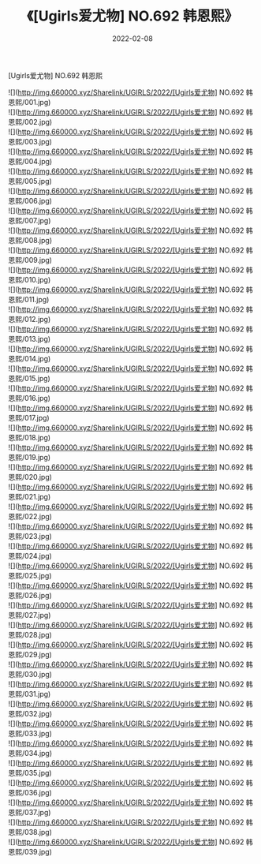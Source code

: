 ﻿---
layout: post
title:  《[Ugirls爱尤物] NO.692 韩恩熙》
date:   2022-02-08
img: http://img.660000.xyz/Sharelink/UGIRLS/2022/[Ugirls爱尤物] NO.692 韩恩熙/000.jpg
categories: [美女, 清纯, 唯美]
---

[Ugirls爱尤物] NO.692 韩恩熙

 ![](http://img.660000.xyz/Sharelink/UGIRLS/2022/[Ugirls爱尤物] NO.692 韩恩熙/001.jpg) <br>![](http://img.660000.xyz/Sharelink/UGIRLS/2022/[Ugirls爱尤物] NO.692 韩恩熙/002.jpg) <br>![](http://img.660000.xyz/Sharelink/UGIRLS/2022/[Ugirls爱尤物] NO.692 韩恩熙/003.jpg) <br>![](http://img.660000.xyz/Sharelink/UGIRLS/2022/[Ugirls爱尤物] NO.692 韩恩熙/004.jpg) <br>![](http://img.660000.xyz/Sharelink/UGIRLS/2022/[Ugirls爱尤物] NO.692 韩恩熙/005.jpg) <br>![](http://img.660000.xyz/Sharelink/UGIRLS/2022/[Ugirls爱尤物] NO.692 韩恩熙/006.jpg) <br>![](http://img.660000.xyz/Sharelink/UGIRLS/2022/[Ugirls爱尤物] NO.692 韩恩熙/007.jpg) <br>![](http://img.660000.xyz/Sharelink/UGIRLS/2022/[Ugirls爱尤物] NO.692 韩恩熙/008.jpg) <br>![](http://img.660000.xyz/Sharelink/UGIRLS/2022/[Ugirls爱尤物] NO.692 韩恩熙/009.jpg) <br>![](http://img.660000.xyz/Sharelink/UGIRLS/2022/[Ugirls爱尤物] NO.692 韩恩熙/010.jpg) <br>![](http://img.660000.xyz/Sharelink/UGIRLS/2022/[Ugirls爱尤物] NO.692 韩恩熙/011.jpg) <br>![](http://img.660000.xyz/Sharelink/UGIRLS/2022/[Ugirls爱尤物] NO.692 韩恩熙/012.jpg) <br>![](http://img.660000.xyz/Sharelink/UGIRLS/2022/[Ugirls爱尤物] NO.692 韩恩熙/013.jpg) <br>![](http://img.660000.xyz/Sharelink/UGIRLS/2022/[Ugirls爱尤物] NO.692 韩恩熙/014.jpg) <br>![](http://img.660000.xyz/Sharelink/UGIRLS/2022/[Ugirls爱尤物] NO.692 韩恩熙/015.jpg) <br>![](http://img.660000.xyz/Sharelink/UGIRLS/2022/[Ugirls爱尤物] NO.692 韩恩熙/016.jpg) <br>![](http://img.660000.xyz/Sharelink/UGIRLS/2022/[Ugirls爱尤物] NO.692 韩恩熙/017.jpg) <br>![](http://img.660000.xyz/Sharelink/UGIRLS/2022/[Ugirls爱尤物] NO.692 韩恩熙/018.jpg) <br>![](http://img.660000.xyz/Sharelink/UGIRLS/2022/[Ugirls爱尤物] NO.692 韩恩熙/019.jpg) <br>![](http://img.660000.xyz/Sharelink/UGIRLS/2022/[Ugirls爱尤物] NO.692 韩恩熙/020.jpg) <br>![](http://img.660000.xyz/Sharelink/UGIRLS/2022/[Ugirls爱尤物] NO.692 韩恩熙/021.jpg) <br>![](http://img.660000.xyz/Sharelink/UGIRLS/2022/[Ugirls爱尤物] NO.692 韩恩熙/022.jpg) <br>![](http://img.660000.xyz/Sharelink/UGIRLS/2022/[Ugirls爱尤物] NO.692 韩恩熙/023.jpg) <br>![](http://img.660000.xyz/Sharelink/UGIRLS/2022/[Ugirls爱尤物] NO.692 韩恩熙/024.jpg) <br>![](http://img.660000.xyz/Sharelink/UGIRLS/2022/[Ugirls爱尤物] NO.692 韩恩熙/025.jpg) <br>![](http://img.660000.xyz/Sharelink/UGIRLS/2022/[Ugirls爱尤物] NO.692 韩恩熙/026.jpg) <br>![](http://img.660000.xyz/Sharelink/UGIRLS/2022/[Ugirls爱尤物] NO.692 韩恩熙/027.jpg) <br>![](http://img.660000.xyz/Sharelink/UGIRLS/2022/[Ugirls爱尤物] NO.692 韩恩熙/028.jpg) <br>![](http://img.660000.xyz/Sharelink/UGIRLS/2022/[Ugirls爱尤物] NO.692 韩恩熙/029.jpg) <br>![](http://img.660000.xyz/Sharelink/UGIRLS/2022/[Ugirls爱尤物] NO.692 韩恩熙/030.jpg) <br>![](http://img.660000.xyz/Sharelink/UGIRLS/2022/[Ugirls爱尤物] NO.692 韩恩熙/031.jpg) <br>![](http://img.660000.xyz/Sharelink/UGIRLS/2022/[Ugirls爱尤物] NO.692 韩恩熙/032.jpg) <br>![](http://img.660000.xyz/Sharelink/UGIRLS/2022/[Ugirls爱尤物] NO.692 韩恩熙/033.jpg) <br>![](http://img.660000.xyz/Sharelink/UGIRLS/2022/[Ugirls爱尤物] NO.692 韩恩熙/034.jpg) <br>![](http://img.660000.xyz/Sharelink/UGIRLS/2022/[Ugirls爱尤物] NO.692 韩恩熙/035.jpg) <br>![](http://img.660000.xyz/Sharelink/UGIRLS/2022/[Ugirls爱尤物] NO.692 韩恩熙/036.jpg) <br>![](http://img.660000.xyz/Sharelink/UGIRLS/2022/[Ugirls爱尤物] NO.692 韩恩熙/037.jpg) <br>![](http://img.660000.xyz/Sharelink/UGIRLS/2022/[Ugirls爱尤物] NO.692 韩恩熙/038.jpg) <br>![](http://img.660000.xyz/Sharelink/UGIRLS/2022/[Ugirls爱尤物] NO.692 韩恩熙/039.jpg) <br>
